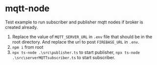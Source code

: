# mqtt-node

Test example to run subscriber and publisher mqtt nodes if broker is created already.

1. Replace the value of `MQTT_SERVER_URL` in `.env` file that should be in the root directory. And replace the url to post `FIREBASE_URL` in `.env`.
2. `npm i` from root
3. `npx ts-node .\src\publisher.ts` to start publisher, `npx ts-node .\src\serverMQTTsubscriber.ts` to start subscriber.

